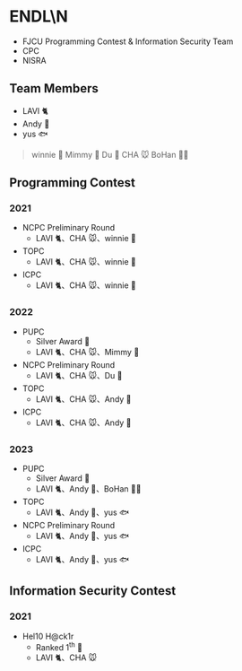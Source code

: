 # ENDL\N
* FJCU Programming Contest & Information Security Team
* CPC
* NISRA

## Team Members

* LAVI :cat2:
* Andy :wolf:
* yus :fish:

> winnie :whale:
> Mimmy :poodle:
> Du :panda_face:
> CHA :mouse:
> BoHan :polar_bear:

## Programming Contest

### 2021
* NCPC Preliminary Round
    * LAVI :cat2:、CHA :mouse:、winnie :whale:
* TOPC
    <!-- * Ranked 93<sup>th</sup> -->
    * LAVI :cat2:、CHA :mouse:、winnie :whale:
* ICPC
    <!-- * Ranked 87<sup>th</sup> -->
    * LAVI :cat2:、CHA :mouse:、winnie :whale:

### 2022
* PUPC
    * Silver Award :2nd_place_medal:
    * LAVI :cat2:、CHA :mouse:、Mimmy :poodle:
* NCPC Preliminary Round
    * LAVI :cat2:、CHA :mouse:、Du :panda_face:
* TOPC
    <!-- * Ranked 35<sup>th</sup> -->
    * LAVI :cat2:、CHA :mouse:、Andy :wolf:
* ICPC
    <!-- * Ranked 74<sup>th</sup> -->
    * LAVI :cat2:、CHA :mouse:、Andy :wolf: 

### 2023
* PUPC
    * Silver Award :2nd_place_medal:
    * LAVI :cat2:、Andy :wolf:、BoHan :polar_bear:
* TOPC
    <!-- * Ranked 69<sup>th</sup> -->
    * LAVI :cat2:、Andy :wolf:、yus :fish:
* NCPC Preliminary Round
    * LAVI :cat2:、Andy :wolf:、yus :fish:
* ICPC
    <!-- * Ranked 87<sup>th</sup> -->
    * LAVI :cat2:、Andy :wolf:、yus :fish:

## Information Security Contest

### 2021
* Hel10 H@ck1r 
    * Ranked 1<sup>th</sup> :1st_place_medal:
    * LAVI :cat2:、CHA :mouse:
